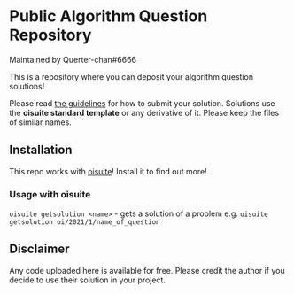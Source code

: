 # Public Algorithm Question Repository
Maintained by Querter-chan#6666

This is a repository where you can deposit your algorithm question solutions!

Please read [the guidelines](GUIDELINES.md) for how to submit your solution.
Solutions use the **oisuite standard template** or any derivative of it. Please keep the files of similar names.

## Installation

This repo works with [oisuite](https://github.com/querterdesu/oisuite)! Install it to find out more!

### Usage with oisuite

`oisuite getsolution <name>` - gets a solution of a problem
e.g.
`oisuite getsolution oi/2021/1/name_of_question`

## Disclaimer

Any code uploaded here is available for free. Please credit the author if you decide to use their solution in your project.

